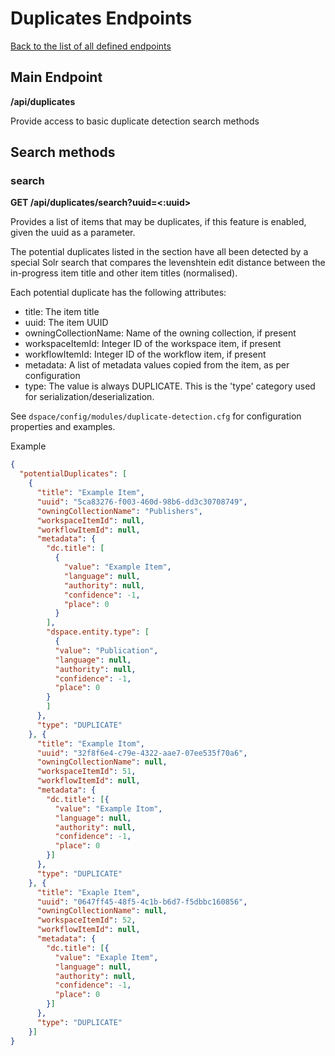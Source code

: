 # Duplicates Endpoints
[Back to the list of all defined endpoints](endpoints.md)

## Main Endpoint
**/api/duplicates**   

Provide access to basic duplicate detection search methods

## Search methods

### search

**GET /api/duplicates/search?uuid=<:uuid>**

Provides a list of items that may be duplicates, if this feature is enabled, given the uuid as a parameter.

The potential duplicates listed in the section have all been detected by a special Solr search that compares the
levenshtein edit distance between the in-progress item title and other item titles (normalised).

Each potential duplicate has the following attributes:

* title: The item title
* uuid: The item UUID
* owningCollectionName: Name of the owning collection, if present
* workspaceItemId: Integer ID of the workspace item, if present
* workflowItemId: Integer ID of the workflow item, if present
* metadata: A list of metadata values copied from the item, as per configuration
* type: The value is always DUPLICATE. This is the 'type' category used for serialization/deserialization.

See `dspace/config/modules/duplicate-detection.cfg` for configuration properties and examples.

Example

```json
{
  "potentialDuplicates": [
    {
      "title": "Example Item",
      "uuid": "5ca83276-f003-460d-98b6-dd3c30708749",
      "owningCollectionName": "Publishers",
      "workspaceItemId": null,
      "workflowItemId": null,
      "metadata": {
        "dc.title": [
          {
            "value": "Example Item",
            "language": null,
            "authority": null,
            "confidence": -1,
            "place": 0
          }
        ],
        "dspace.entity.type": [
          {
          "value": "Publication",
          "language": null,
          "authority": null,
          "confidence": -1,
          "place": 0
        }
        ]
      },
      "type": "DUPLICATE"
    }, {
      "title": "Example Itom",
      "uuid": "32f8f6e4-c79e-4322-aae7-07ee535f70a6",
      "owningCollectionName": null,
      "workspaceItemId": 51,
      "workflowItemId": null,
      "metadata": {
        "dc.title": [{
          "value": "Example Itom",
          "language": null,
          "authority": null,
          "confidence": -1,
          "place": 0
        }]
      },
      "type": "DUPLICATE"
    }, {
      "title": "Exaple Item",
      "uuid": "0647ff45-48f5-4c1b-b6d7-f5dbbc160856",
      "owningCollectionName": null,
      "workspaceItemId": 52,
      "workflowItemId": null,
      "metadata": {
        "dc.title": [{
          "value": "Exaple Item",
          "language": null,
          "authority": null,
          "confidence": -1,
          "place": 0
        }]
      },
      "type": "DUPLICATE"
    }]
}
```
